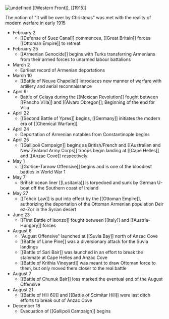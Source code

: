 
![undefined](https://upload.wikimedia.org/wikipedia/commons/5/51/Western_front_1915-16.jpg)
[[Western Front]], [[1915]]

The notion of "It will be over by Christmas" was met with the reality of modern warfare in early 1915

- February 2
	- [[Defense of Suez Canal]] commences, [[Great Britain]] forces [[Ottoman Empire]] to retreat
- February 25
	- [[Armenian Genocide]] begins with Turks transferring Armenians from their armed forces to unarmed labour battalions
- March 2
	- Earliest record of Armenian deportations
- March 10
	- [[Battle of Neuve Chapelle]] introduces new manner of warfare with artillery and aerial reconnaissance
- April 6
	- Battle of Celaya during the [[Mexican Revolution]] fought between [[Pancho Villa]] and [[Alvaro Obregon]]; Beginning of the end for Villa
- April 22
	- [[Second Battle of Ypres]] begins, [[Germany]] initiates the modern era of [[Chemical Warfare]]
- April 24
	- Deportation of Armenian notables from Constantinople begins
- April 25
	- [[Gallipoli Campaign]] begins as British/French and  [[Australian and New Zealand Army Corps]] troops begin landing at [[Cape Helles]] and [[Anzac Cove]] respectively
- May 1
	- [[Gorlice-Tarnow Offensive]] begins and is one of the bloodiest battles in World War 1
- May 7
	- British ocean liner [[Lusitania]] is torpedoed and sunk by German U-boat off the Southern coast of Ireland
- May 27
	- [[Tehcir Law]] is put into effect by the [[Ottoman Empire]], authorizing the deportation of the Ottoman Armenian population Deir ez-Zor in the Syrian desert
- June 23
	- [[First Battle of Isonzo]] fought between [[Italy]] and [[Austria-Hungary]] forces
- August 6 
	- "August Offensive" launched at [[Suvla Bay]] north of Anzac Cove
	- [[Battle of Lone Pine]] was a diversionary attack for the Suvla landings
	- [[Battle of Sari Bair]] was launched in an effort to break the stalemate at Cape Helles and Anzac Cove
	- [[Battle of Krithia Vineyard]] was meant to draw Ottoman force to them, but only moved them closer to the real battle
- August 7
	- [[Battle of Chunuk Bair]] loss marked the eventual end of the August Offensive
- August 21
	- [[Battle of Hill 60]] and [[Battle of Scimitar Hill]] were last ditch efforts to break out of Anzac Cove
- December 18
	- Evacuation of [[Gallipoli Campaign]] begins